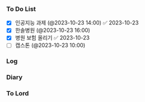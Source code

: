 ### To Do List
- [x] 인공지능 과제 (@2023-10-23 14:00) ✅ 2023-10-23
- [x] 한솔병원 (@2023-10-23 16:00)
- [x] 병원 보험 올리기 ✅ 2023-10-23
- [ ] 캡스톤 (@2023-10-23 10:00)
### Log

### Diary

### To Lord
